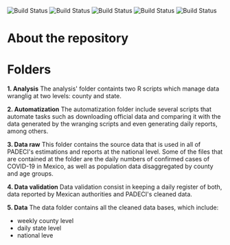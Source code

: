 ![Build Status](https://img.shields.io/github/issues/PADeCI/covid19-mx-data)
![Build Status](https://img.shields.io/github/forks/PADeCI/covid19-mx-data)
![Build Status](https://img.shields.io/github/stars/PADeCI/covid19-mx-data)
![Build Status](https://img.shields.io/github/license/PADeCI/covid19-mx-data)
![Build Status](https://img.shields.io/twitter/url?style=social)


# About the repository 


# Folders
**1. Analysis** 
The analysis' folder containts two R scripts which manage data wranglig at two levels: county and state. 

**2. Automatization** 
The automatization folder include several scripts that automate tasks such as downloading official data and comparing it with the data generated by the wranging scripts and even generating daily reports, among others.  

**3. Data raw**
This folder contains the source data that is used in all of PADECI's estimations and reports at the national level. Some of the files that are contained at the folder are the daily numbers of confirmed cases of COVID-19 in Mexico, as well as population data disaggregated by county and age groups. 

**4. Data validation**
Data validation consist in keeping a daily register of both, data reported by Mexican authorities and PADECI's cleaned data.  

**5. Data**
The data folder contains all the cleaned data bases, which include: 
- weekly county level
- daily state level 
- national leve
